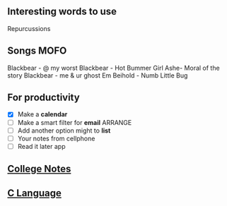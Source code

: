 ## Interesting words to use

Repurcussions

## Songs MOFO

Blackbear - @ my worst
Blackbear - Hot Bummer Girl
Ashe- Moral of the story
Blackbear - me & ur ghost
Em Beihold - Numb Little Bug

## For productivity

- [x] Make a **calendar**
- [ ] Make a smart filter for **email** ARRANGE
- [ ] Add another option might to **list**
- [ ] Your notes from cellphone
- [ ] Read it later app

## [College Notes](main.md)

## [C Language](C.md)
